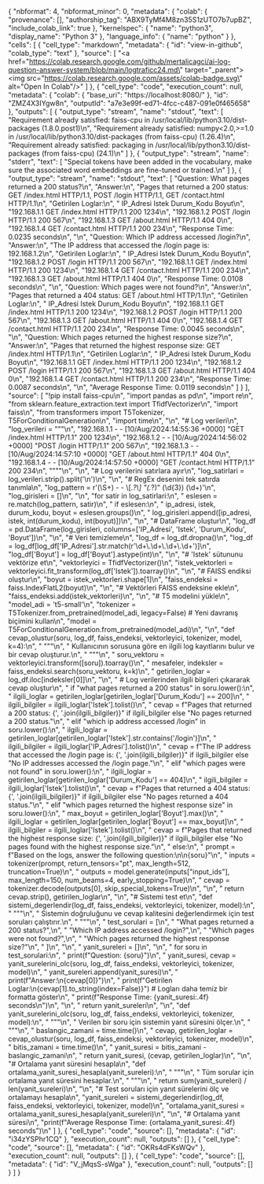 {
  "nbformat": 4,
  "nbformat_minor": 0,
  "metadata": {
    "colab": {
      "provenance": [],
      "authorship_tag": "ABX9TyMf4M8zn35S1zUTO7b7upBZ",
      "include_colab_link": true
    },
    "kernelspec": {
      "name": "python3",
      "display_name": "Python 3"
    },
    "language_info": {
      "name": "python"
    }
  },
  "cells": [
    {
      "cell_type": "markdown",
      "metadata": {
        "id": "view-in-github",
        "colab_type": "text"
      },
      "source": [
        "<a href=\"https://colab.research.google.com/github/mertalicagci/ai-log-question-answer-system/blob/main/logtraficc24.md\" target=\"_parent\"><img src=\"https://colab.research.google.com/assets/colab-badge.svg\" alt=\"Open In Colab\"/></a>"
      ]
    },
    {
      "cell_type": "code",
      "execution_count": null,
      "metadata": {
        "colab": {
          "base_uri": "https://localhost:8080/"
        },
        "id": "ZMZ4X3IYgw8n",
        "outputId": "a7e3e99f-ed71-4fcc-c487-091e0f465658"
      },
      "outputs": [
        {
          "output_type": "stream",
          "name": "stdout",
          "text": [
            "Requirement already satisfied: faiss-cpu in /usr/local/lib/python3.10/dist-packages (1.8.0.post1)\n",
            "Requirement already satisfied: numpy<2.0,>=1.0 in /usr/local/lib/python3.10/dist-packages (from faiss-cpu) (1.26.4)\n",
            "Requirement already satisfied: packaging in /usr/local/lib/python3.10/dist-packages (from faiss-cpu) (24.1)\n"
          ]
        },
        {
          "output_type": "stream",
          "name": "stderr",
          "text": [
            "Special tokens have been added in the vocabulary, make sure the associated word embeddings are fine-tuned or trained.\n"
          ]
        },
        {
          "output_type": "stream",
          "name": "stdout",
          "text": [
            "Question: What pages returned a 200 status?\n",
            "Answer:\n",
            "Pages that returned a 200 status: GET /index.html HTTP/1.1, POST /login HTTP/1.1, GET /contact.html HTTP/1.1\n",
            "Getirilen Loglar:\n",
            "  IP_Adresi                      Istek  Durum_Kodu  Boyut\n",
            "192.168.1.1   GET /index.html HTTP/1.1         200   1234\n",
            "192.168.1.2       POST /login HTTP/1.1         200    567\n",
            "192.168.1.3   GET /about.html HTTP/1.1         404      0\n",
            "192.168.1.4 GET /contact.html HTTP/1.1         200    234\n",
            "Response Time: 0.0235 seconds\n",
            "\n",
            "Question: Which IP address accessed /login?\n",
            "Answer:\n",
            "The IP address that accessed the /login page is: 192.168.1.2\n",
            "Getirilen Loglar:\n",
            "  IP_Adresi                      Istek  Durum_Kodu  Boyut\n",
            "192.168.1.2       POST /login HTTP/1.1         200    567\n",
            "192.168.1.1   GET /index.html HTTP/1.1         200   1234\n",
            "192.168.1.4 GET /contact.html HTTP/1.1         200    234\n",
            "192.168.1.3   GET /about.html HTTP/1.1         404      0\n",
            "Response Time: 0.0108 seconds\n",
            "\n",
            "Question: Which pages were not found?\n",
            "Answer:\n",
            "Pages that returned a 404 status: GET /about.html HTTP/1.1\n",
            "Getirilen Loglar:\n",
            "  IP_Adresi                      Istek  Durum_Kodu  Boyut\n",
            "192.168.1.1   GET /index.html HTTP/1.1         200   1234\n",
            "192.168.1.2       POST /login HTTP/1.1         200    567\n",
            "192.168.1.3   GET /about.html HTTP/1.1         404      0\n",
            "192.168.1.4 GET /contact.html HTTP/1.1         200    234\n",
            "Response Time: 0.0045 seconds\n",
            "\n",
            "Question: Which pages returned the highest response size?\n",
            "Answer:\n",
            "Pages that returned the highest response size: GET /index.html HTTP/1.1\n",
            "Getirilen Loglar:\n",
            "  IP_Adresi                      Istek  Durum_Kodu  Boyut\n",
            "192.168.1.1   GET /index.html HTTP/1.1         200   1234\n",
            "192.168.1.2       POST /login HTTP/1.1         200    567\n",
            "192.168.1.3   GET /about.html HTTP/1.1         404      0\n",
            "192.168.1.4 GET /contact.html HTTP/1.1         200    234\n",
            "Response Time: 0.0087 seconds\n",
            "\n",
            "Average Response Time: 0.0119 seconds\n"
          ]
        }
      ],
      "source": [
        "!pip install faiss-cpu\n",
        "import pandas as pd\n",
        "import re\n",
        "from sklearn.feature_extraction.text import TfidfVectorizer\n",
        "import faiss\n",
        "from transformers import T5Tokenizer, T5ForConditionalGeneration\n",
        "import time\n",
        "\n",
        "# Log verileri\n",
        "log_verileri = \"\"\"\n",
        "192.168.1.1 - - [10/Aug/2024:14:55:36 +0000] \"GET /index.html HTTP/1.1\" 200 1234\n",
        "192.168.1.2 - - [10/Aug/2024:14:56:02 +0000] \"POST /login HTTP/1.1\" 200 567\n",
        "192.168.1.3 - - [10/Aug/2024:14:57:10 +0000] \"GET /about.html HTTP/1.1\" 404 0\n",
        "192.168.1.4 - - [10/Aug/2024:14:57:50 +0000] \"GET /contact.html HTTP/1.1\" 200 234\n",
        "\"\"\"\n",
        "\n",
        "# Log verilerini satırlara ayır\n",
        "log_satirlari = log_verileri.strip().split('\\n')\n",
        "\n",
        "# RegEx desenini tek satırda tanımla\n",
        "log_pattern = r'(\\S+) - - \\[.*?\\] \"(.*?)\" (\\d{3}) (\\d+)'\n",
        "log_girisleri = []\n",
        "\n",
        "for satir in log_satirlari:\n",
        "    eslesen = re.match(log_pattern, satir)\n",
        "    if eslesen:\n",
        "        ip_adresi, istek, durum_kodu, boyut = eslesen.groups()\n",
        "        log_girisleri.append([ip_adresi, istek, int(durum_kodu), int(boyut)])\n",
        "\n",
        "# DataFrame oluştur\n",
        "log_df = pd.DataFrame(log_girisleri, columns=['IP_Adresi', 'Istek', 'Durum_Kodu', 'Boyut'])\n",
        "\n",
        "# Veri temizleme\n",
        "log_df = log_df.dropna()\n",
        "log_df = log_df[log_df['IP_Adresi'].str.match(r'\\d+\\.\\d+\\.\\d+\\.\\d+')]\n",
        "log_df['Boyut'] = log_df['Boyut'].astype(int)\n",
        "\n",
        "# 'Istek' sütununu vektörize et\n",
        "vektorleyici = TfidfVectorizer()\n",
        "istek_vektorleri = vektorleyici.fit_transform(log_df['Istek']).toarray()\n",
        "\n",
        "# FAISS endiksi oluştur\n",
        "boyut = istek_vektorleri.shape[1]\n",
        "faiss_endeksi = faiss.IndexFlatL2(boyut)\n",
        "\n",
        "# Vektörleri FAISS endeksine ekle\n",
        "faiss_endeksi.add(istek_vektorleri)\n",
        "\n",
        "# T5 modelini yükle\n",
        "model_adi = 't5-small'\n",
        "tokenizer = T5Tokenizer.from_pretrained(model_adi, legacy=False)  # Yeni davranış biçimini kullan\n",
        "model = T5ForConditionalGeneration.from_pretrained(model_adi)\n",
        "\n",
        "def cevap_olustur(soru, log_df, faiss_endeksi, vektorleyici, tokenizer, model, k=4):\n",
        "    \"\"\"\n",
        "    Kullanıcının sorusuna göre en ilgili log kayıtlarını bulur ve bir cevap oluşturur.\n",
        "    \"\"\"\n",
        "    soru_vektoru = vektorleyici.transform([soru]).toarray()\n",
        "    mesafeler, indeksler = faiss_endeksi.search(soru_vektoru, k=k)\n",
        "    getirilen_loglar = log_df.iloc[indeksler[0]]\n",
        "\n",
        "    # Log verilerinden ilgili bilgileri çıkararak cevap oluştur\n",
        "    if \"what pages returned a 200 status\" in soru.lower():\n",
        "        ilgili_loglar = getirilen_loglar[getirilen_loglar['Durum_Kodu'] == 200]\n",
        "        ilgili_bilgiler = ilgili_loglar['Istek'].tolist()\n",
        "        cevap = f\"Pages that returned a 200 status: {', '.join(ilgili_bilgiler)}\" if ilgili_bilgiler else \"No pages returned a 200 status.\"\n",
        "    elif \"which ip address accessed /login\" in soru.lower():\n",
        "        ilgili_loglar = getirilen_loglar[getirilen_loglar['Istek'].str.contains('/login')]\n",
        "        ilgili_bilgiler = ilgili_loglar['IP_Adresi'].tolist()\n",
        "        cevap = f\"The IP address that accessed the /login page is: {', '.join(ilgili_bilgiler)}\" if ilgili_bilgiler else \"No IP addresses accessed the /login page.\"\n",
        "    elif \"which pages were not found\" in soru.lower():\n",
        "        ilgili_loglar = getirilen_loglar[getirilen_loglar['Durum_Kodu'] == 404]\n",
        "        ilgili_bilgiler = ilgili_loglar['Istek'].tolist()\n",
        "        cevap = f\"Pages that returned a 404 status: {', '.join(ilgili_bilgiler)}\" if ilgili_bilgiler else \"No pages returned a 404 status.\"\n",
        "    elif \"which pages returned the highest response size\" in soru.lower():\n",
        "        max_boyut = getirilen_loglar['Boyut'].max()\n",
        "        ilgili_loglar = getirilen_loglar[getirilen_loglar['Boyut'] == max_boyut]\n",
        "        ilgili_bilgiler = ilgili_loglar['Istek'].tolist()\n",
        "        cevap = f\"Pages that returned the highest response size: {', '.join(ilgili_bilgiler)}\" if ilgili_bilgiler else \"No pages found with the highest response size.\"\n",
        "    else:\n",
        "        prompt = f\"Based on the logs, answer the following question:\\n\\n{soru}\"\n",
        "        inputs = tokenizer(prompt, return_tensors=\"pt\", max_length=512, truncation=True)\n",
        "        outputs = model.generate(inputs[\"input_ids\"], max_length=150, num_beams=4, early_stopping=True)\n",
        "        cevap = tokenizer.decode(outputs[0], skip_special_tokens=True)\n",
        "\n",
        "    return cevap.strip(), getirilen_loglar\n",
        "\n",
        "# Sistemi test et\n",
        "def sistemi_degerlendir(log_df, faiss_endeksi, vektorleyici, tokenizer, model):\n",
        "    \"\"\"\n",
        "    Sistemin doğruluğunu ve cevap kalitesini değerlendirmek için test soruları çalıştırır.\n",
        "    \"\"\"\n",
        "    test_sorulari = [\n",
        "        \"What pages returned a 200 status?\",\n",
        "        \"Which IP address accessed /login?\",\n",
        "        \"Which pages were not found?\",\n",
        "        \"Which pages returned the highest response size?\"\n",
        "    ]\n",
        "\n",
        "    yanit_sureleri = []\n",
        "\n",
        "    for soru in test_sorulari:\n",
        "        print(f\"Question: {soru}\")\n",
        "        yanit_suresi, cevap = yanit_surelerini_olc(soru, log_df, faiss_endeksi, vektorleyici, tokenizer, model)\n",
        "        yanit_sureleri.append(yanit_suresi)\n",
        "        print(f\"Answer:\\n{cevap[0]}\")\n",
        "        print(f\"Getirilen Loglar:\\n{cevap[1].to_string(index=False)}\")  # Logları daha temiz bir formatta göster\n",
        "        print(f\"Response Time: {yanit_suresi:.4f} seconds\\n\")\n",
        "\n",
        "    return yanit_sureleri\n",
        "\n",
        "def yanit_surelerini_olc(soru, log_df, faiss_endeksi, vektorleyici, tokenizer, model):\n",
        "    \"\"\"\n",
        "    Verilen bir soru için sistemin yanıt süresini ölçer.\n",
        "    \"\"\"\n",
        "    baslangic_zamani = time.time()\n",
        "    cevap, getirilen_loglar = cevap_olustur(soru, log_df, faiss_endeksi, vektorleyici, tokenizer, model)\n",
        "    bitis_zamani = time.time()\n",
        "    yanit_suresi = bitis_zamani - baslangic_zamani\n",
        "    return yanit_suresi, (cevap, getirilen_loglar)\n",
        "\n",
        "# Ortalama yanıt süresini hesapla\n",
        "def ortalama_yanit_suresi_hesapla(yanit_sureleri):\n",
        "    \"\"\"\n",
        "    Tüm sorular için ortalama yanıt süresini hesaplar.\n",
        "    \"\"\"\n",
        "    return sum(yanit_sureleri) / len(yanit_sureleri)\n",
        "\n",
        "# Test soruları için yanıt sürelerini ölç ve ortalamayı hesapla\n",
        "yanit_sureleri = sistemi_degerlendir(log_df, faiss_endeksi, vektorleyici, tokenizer, model)\n",
        "ortalama_yanit_suresi = ortalama_yanit_suresi_hesapla(yanit_sureleri)\n",
        "\n",
        "# Ortalama yanıt süresi\n",
        "print(f\"Average Response Time: {ortalama_yanit_suresi:.4f} seconds\")\n"
      ]
    },
    {
      "cell_type": "code",
      "source": [],
      "metadata": {
        "id": "i34zYSPhr1CQ"
      },
      "execution_count": null,
      "outputs": []
    },
    {
      "cell_type": "code",
      "source": [],
      "metadata": {
        "id": "OKRs4dFKsWQv"
      },
      "execution_count": null,
      "outputs": []
    },
    {
      "cell_type": "code",
      "source": [],
      "metadata": {
        "id": "V_jMqsS-sWga"
      },
      "execution_count": null,
      "outputs": []
    }
  ]
}